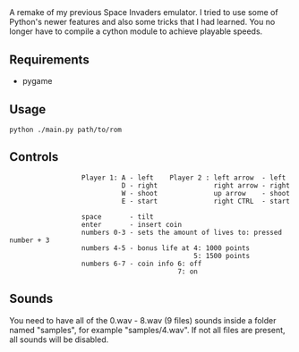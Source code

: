 ##
A remake of my previous Space Invaders emulator.
I tried to use some of Python's newer features and also some tricks that I had learned. You no longer have to compile a cython module to achieve playable speeds.
## Requirements
 - pygame
## Usage
`python ./main.py path/to/rom`
## Controls
                      Player 1: A - left    Player 2 : left arrow  - left
                                D - right              right arrow - right
                                W - shoot              up arrow    - shoot
                                E - start              right CTRL  - start

                      space       - tilt
                      enter       - insert coin
                      numbers 0-3 - sets the amount of lives to: pressed number + 3
                      numbers 4-5 - bonus life at 4: 1000 points
                                                  5: 1500 points
                      numbers 6-7 - coin info 6: off
                                              7: on
## Sounds
You need to have all of the 0.wav - 8.wav (9 files) sounds inside a folder named "samples", for example "samples/4.wav". If not all files are present, all sounds will be disabled.